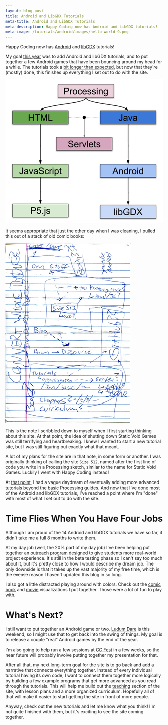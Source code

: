```yaml
---
layout: blog-post
title: Android and LibGDX Tutorials
meta-title: Android and LibGDX Tutorials
meta-description: Happy Coding now has Android and LibGDX tutorials!
meta-image: /tutorials/android/images/hello-world-9.png
---
```


Happy Coding now has [Android](/tutorials/android) and [libGDX](/tutorials/libgdx) tutorials!

My goal [this year](/blog/happy-new-year-2018) was to add Android and libGDX tutorials, and to put together a few Android games that have been bouncing around my head for a while. The tutorials took a [bit longer than expected](https://en.wikipedia.org/wiki/Hofstadter%27s_law), but now that they're (mostly) done, this finishes up everything I set out to do with the site.

![HappyCoding.io tutorial roadmap](/teaching/guides/images/curriculum-2.png)

It seems appropriate that just the other day when I was cleaning, I pulled this out of a stack of old comic books:

<a href="/blog/images/android-libgdx-tutorials/bar-note-1.jpg"><img alt="bar notes" src="/blog/images/android-libgdx-tutorials/bar-note-1.jpg" style="width:400px" /></a>

This is the note I scribbled down to myself when I first starting thinking about this site. At that point, the idea of shutting down Static Void Games was still terrifying and heartbreaking. I knew I wanted to start a new tutorial site, but I was still figuring out exactly what that meant.

A lot of my plans for the site are in that note, in some form or another. I was originally thinking of calling the site `Size 512`, named after the first line of code you write in a Processing sketch, similar to the name for Static Void Games. Luckily I went with Happy Coding instead! 

At [that point](blog/hello-world), I had a vague daydream of eventually adding more advanced tutorials beyond the basic Processing guides. And now that I've done most of the Android and libGDX tutorials, I've reached a point where I'm "done" with most of what I set out to do with the site.

# Time Flies When You Have Four Jobs

Although I am proud of the 14 Android and libGDX tutorials we have so far, it didn't take me a full 8 months to write them.

At my day job (well, the 20% part of my day job) I've been helping put together an [outreach program](https://medium.com/@rebeccazeng13/3-things-i-learned-from-google-codeu-3346a9c58bac) designed to give students more real-world project experience. It's still in the beta testing phase so I can't say too much about it, but it's pretty close to how I would describe my dream job. The only downside is that it takes up the vast majority of my free time, which is the ~~excuse~~ reason I haven't updated this blog in so long.

I also got a little distracted playing around with colors. Check out the [comic book](/gallery/comic-book-colors) and [movie](/gallery/movie-colors) visualizations I put together. Those were a lot of fun to play with.

# What's Next?

I still want to put together an Android game or two. [Ludum Dare](https://ldjam.com/) is this weekend, so I might use that to get back into the swing of things. My goal is to release a couple "real" Android games by the end of the year.

I'm also going to help run a few sessions at [CC Fest](http://ccfest.rocks/) in a few weeks, so the near future will probably involve putting together my presentation for that.

After all that, my next long-term goal for the site is to go back and add a narrative that connects everything together. Instead of every individual tutorial having its own code, I want to connect them together more logically by building a few example programs that get more advanced as you read through the tutorials. This will help me build out the [teaching](/teaching) section of the site, with lesson plans and a more organized curriculum. Hopefully all of that will make it easier to start getting the site in front of more people.

Anyway, check out the new tutorials and let me know what you think! I'm not quite finished with them, but it's exciting to see the site coming together.